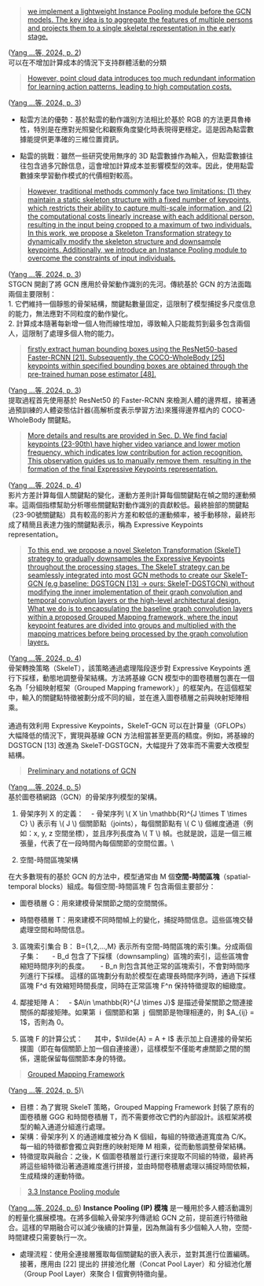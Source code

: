 

> <span class="highlight" data-annotation="%7B%22attachmentURI%22%3A%22http%3A%2F%2Fzotero.org%2Fusers%2F15044111%2Fitems%2FXUEUBMYZ%22%2C%22annotationKey%22%3A%22HAUZUV4T%22%2C%22color%22%3A%22%23ffd400%22%2C%22pageLabel%22%3A%222%22%2C%22position%22%3A%7B%22pageIndex%22%3A1%2C%22rects%22%3A%5B%5B390.2%2C241.662%2C504.003%2C250.3%5D%2C%5B108%2C230.753%2C504.001%2C239.391%5D%2C%5B108%2C219.844%2C429.054%2C228.482%5D%5D%7D%2C%22citationItem%22%3A%7B%22uris%22%3A%5B%22http%3A%2F%2Fzotero.org%2Fusers%2F15044111%2Fitems%2FHRQRJVUX%22%5D%2C%22locator%22%3A%222%22%7D%7D" ztype="zhighlight"><a href="zotero://open-pdf/library/items/XUEUBMYZ?page=2&#x26;annotation=HAUZUV4T">we implement a lightweight Instance Pooling module before the GCN models. The key idea is to aggregate the features of multiple persons and projects them to a single skeletal representation in the early stage.</a></span>

<span class="citation" data-citation="%7B%22citationItems%22%3A%5B%7B%22uris%22%3A%5B%22http%3A%2F%2Fzotero.org%2Fusers%2F15044111%2Fitems%2FHRQRJVUX%22%5D%2C%22locator%22%3A%222%22%7D%5D%2C%22properties%22%3A%7B%7D%7D" ztype="zcitation">(<span class="citation-item"><a href="zotero://select/library/items/HRQRJVUX">Yang …等, 2024, p. 2</a></span>)</span>\
可以在不增加計算成本的情況下支持群體活動的分類

> <span class="highlight" data-annotation="%7B%22attachmentURI%22%3A%22http%3A%2F%2Fzotero.org%2Fusers%2F15044111%2Fitems%2FXUEUBMYZ%22%2C%22annotationKey%22%3A%22BDC7EFE3%22%2C%22color%22%3A%22%23ffd400%22%2C%22pageLabel%22%3A%223%22%2C%22position%22%3A%7B%22pageIndex%22%3A2%2C%22rects%22%3A%5B%5B475.121%2C603.449%2C505.241%2C612.087%5D%2C%5B108%2C592.54%2C503.997%2C601.178%5D%2C%5B108%2C581.631%2C215.665%2C590.269%5D%5D%7D%2C%22citationItem%22%3A%7B%22uris%22%3A%5B%22http%3A%2F%2Fzotero.org%2Fusers%2F15044111%2Fitems%2FHRQRJVUX%22%5D%2C%22locator%22%3A%223%22%7D%7D" ztype="zhighlight"><a href="zotero://open-pdf/library/items/XUEUBMYZ?page=3&#x26;annotation=BDC7EFE3">However, point cloud data introduces too much redundant information for learning action patterns, leading to high computation costs.</a></span>

<span class="citation" data-citation="%7B%22citationItems%22%3A%5B%7B%22uris%22%3A%5B%22http%3A%2F%2Fzotero.org%2Fusers%2F15044111%2Fitems%2FHRQRJVUX%22%5D%2C%22locator%22%3A%223%22%7D%5D%2C%22properties%22%3A%7B%7D%7D" ztype="zcitation">(<span class="citation-item"><a href="zotero://select/library/items/HRQRJVUX">Yang …等, 2024, p. 3</a></span>)</span>

*   點雲方法的優勢：基於點雲的動作識別方法相比於基於 RGB 的方法更具魯棒性，特別是在應對光照變化和觀察角度變化時表現得更穩定。這是因為點雲數據能提供更準確的三維位置資訊。

*   點雲的挑戰：雖然一些研究使用無序的 3D 點雲數據作為輸入，但點雲數據往往包含過多冗餘信息，這會增加計算成本並影響模型的效率。因此，使用點雲數據來學習動作模式的代價相對較高。

> <span class="highlight" data-annotation="%7B%22attachmentURI%22%3A%22http%3A%2F%2Fzotero.org%2Fusers%2F15044111%2Fitems%2FXUEUBMYZ%22%2C%22annotationKey%22%3A%22ZS5WVBII%22%2C%22color%22%3A%22%23ffd400%22%2C%22pageLabel%22%3A%223%22%2C%22position%22%3A%7B%22pageIndex%22%3A2%2C%22rects%22%3A%5B%5B388.589%2C384.311%2C504.001%2C392.949%5D%2C%5B108%2C373.402%2C504.002%2C382.04%5D%2C%5B108%2C362.493%2C503.997%2C371.131%5D%2C%5B108%2C351.584%2C504.001%2C360.222%5D%2C%5B108%2C340.675%2C504.353%2C349.313%5D%2C%5B108%2C329.766%2C503.997%2C338.404%5D%2C%5B108%2C318.856%2C366.201%2C327.494%5D%5D%7D%2C%22citationItem%22%3A%7B%22uris%22%3A%5B%22http%3A%2F%2Fzotero.org%2Fusers%2F15044111%2Fitems%2FHRQRJVUX%22%5D%2C%22locator%22%3A%223%22%7D%7D" ztype="zhighlight"><a href="zotero://open-pdf/library/items/XUEUBMYZ?page=3&#x26;annotation=ZS5WVBII">However, traditional methods commonly face two limitations: (1) they maintain a static skeleton structure with a fixed number of keypoints, which restricts their ability to capture multi-scale information, and (2) the computational costs linearly increase with each additional person, resulting in the input being cropped to a maximum of two individuals. In this work, we propose a Skeleton Transformation strategy to dynamically modify the skeleton structure and downsample keypoints. Additionally, we introduce an Instance Pooling module to overcome the constraints of input individuals.</a></span>

<span class="citation" data-citation="%7B%22citationItems%22%3A%5B%7B%22uris%22%3A%5B%22http%3A%2F%2Fzotero.org%2Fusers%2F15044111%2Fitems%2FHRQRJVUX%22%5D%2C%22locator%22%3A%223%22%7D%5D%2C%22properties%22%3A%7B%7D%7D" ztype="zcitation">(<span class="citation-item"><a href="zotero://select/library/items/HRQRJVUX">Yang …等, 2024, p. 3</a></span>)</span>\
STGCN 開創了將 GCN 應用於骨架動作識別的先河。傳統基於 GCN 的方法面臨兩個主要限制：\
1\. 它們維持一個靜態的骨架結構，關鍵點數量固定，這限制了模型捕捉多尺度信息的能力，無法應對不同粒度的動作變化。\
2\. 計算成本隨著每新增一個人物而線性增加，導致輸入只能裁剪到最多包含兩個人，這限制了處理多個人物的能力。

> <span class="highlight" data-annotation="%7B%22attachmentURI%22%3A%22http%3A%2F%2Fzotero.org%2Fusers%2F15044111%2Fitems%2FXUEUBMYZ%22%2C%22annotationKey%22%3A%22HWPBU4NM%22%2C%22color%22%3A%22%23ffd400%22%2C%22pageLabel%22%3A%223%22%2C%22position%22%3A%7B%22pageIndex%22%3A2%2C%22rects%22%3A%5B%5B310.647652584%2C91.6660784%2C503.9972105879994%2C100.30365259999999%5D%2C%5B108%2C80.75707840000001%2C504.00079700399976%2C89.3946526%5D%2C%5B108%2C69.8480784%2C466.44438539999965%2C78.4856526%5D%5D%7D%2C%22citationItem%22%3A%7B%22uris%22%3A%5B%22http%3A%2F%2Fzotero.org%2Fusers%2F15044111%2Fitems%2FHRQRJVUX%22%5D%2C%22locator%22%3A%223%22%7D%7D" ztype="zhighlight"><a href="zotero://open-pdf/library/items/XUEUBMYZ?page=3&#x26;annotation=HWPBU4NM">firstly extract human bounding boxes using the ResNet50-based Faster-RCNN [21]. Subsequently, the COCO-WholeBody [25] keypoints within specified bounding boxes are obtained through the pre-trained human pose estimator [48].</a></span>

<span class="citation" data-citation="%7B%22citationItems%22%3A%5B%7B%22uris%22%3A%5B%22http%3A%2F%2Fzotero.org%2Fusers%2F15044111%2Fitems%2FHRQRJVUX%22%5D%2C%22locator%22%3A%223%22%7D%5D%2C%22properties%22%3A%7B%7D%7D" ztype="zcitation">(<span class="citation-item"><a href="zotero://select/library/items/HRQRJVUX">Yang …等, 2024, p. 3</a></span>)</span>\
提取過程首先使用基於 ResNet50 的 Faster-RCNN 來檢測人體的邊界框，接著通過預訓練的人體姿態估計器(高解析度表示學習方法)來獲得邊界框內的 COCO-WholeBody 關鍵點。

> <span class="highlight" data-annotation="%7B%22attachmentURI%22%3A%22http%3A%2F%2Fzotero.org%2Fusers%2F15044111%2Fitems%2FXUEUBMYZ%22%2C%22annotationKey%22%3A%22859G8H2E%22%2C%22color%22%3A%22%23ffd400%22%2C%22pageLabel%22%3A%224%22%2C%22position%22%3A%7B%22pageIndex%22%3A3%2C%22rects%22%3A%5B%5B306.725%2C321.564%2C505.745%2C330.202%5D%2C%5B107.532%2C310.655%2C504.004%2C319.293%5D%2C%5B108%2C299.746%2C503.997%2C308.384%5D%2C%5B108%2C288.837%2C430.4%2C297.475%5D%5D%7D%2C%22citationItem%22%3A%7B%22uris%22%3A%5B%22http%3A%2F%2Fzotero.org%2Fusers%2F15044111%2Fitems%2FHRQRJVUX%22%5D%2C%22locator%22%3A%224%22%7D%7D" ztype="zhighlight"><a href="zotero://open-pdf/library/items/XUEUBMYZ?page=4&#x26;annotation=859G8H2E">More details and results are provided in Sec. D. We find facial keypoints (23-90th) have higher video variance and lower motion frequency, which indicates low contribution for action recognition. This observation guides us to manually remove them, resulting in the formation of the final Expressive Keypoints representation.</a></span>

<span class="citation" data-citation="%7B%22citationItems%22%3A%5B%7B%22uris%22%3A%5B%22http%3A%2F%2Fzotero.org%2Fusers%2F15044111%2Fitems%2FHRQRJVUX%22%5D%2C%22locator%22%3A%224%22%7D%5D%2C%22properties%22%3A%7B%7D%7D" ztype="zcitation">(<span class="citation-item"><a href="zotero://select/library/items/HRQRJVUX">Yang …等, 2024, p. 4</a></span>)</span>\
影片方差計算每個人關鍵點的變化，運動方差則計算每個關鍵點在幀之間的運動頻率。這兩個指標幫助分析哪些關鍵點對動作識別的貢獻較低。最終臉部的關鍵點（23-90號關鍵點）具有較高的影片方差和較低的運動頻率，被手動移除，最終形成了精簡且表達力強的關鍵點表示，稱為 Expressive Keypoints representation。

> <span class="highlight" data-annotation="%7B%22attachmentURI%22%3A%22http%3A%2F%2Fzotero.org%2Fusers%2F15044111%2Fitems%2FXUEUBMYZ%22%2C%22annotationKey%22%3A%22KBW7GA6R%22%2C%22color%22%3A%22%23ffd400%22%2C%22pageLabel%22%3A%224%22%2C%22position%22%3A%7B%22pageIndex%22%3A3%2C%22rects%22%3A%5B%5B107.691%2C146.212%2C504.005%2C154.85%5D%2C%5B108%2C135.303%2C504.35%2C143.941%5D%2C%5B108%2C124.054%2C505.385%2C134.017%5D%2C%5B108%2C113.484%2C503.997%2C122.122%5D%2C%5B108%2C102.575%2C504.003%2C111.213%5D%2C%5B108%2C91.666%2C503.997%2C100.304%5D%2C%5B108%2C80.757%2C503.997%2C89.395%5D%2C%5B108%2C69.848%2C301.887%2C78.486%5D%5D%7D%2C%22citationItem%22%3A%7B%22uris%22%3A%5B%22http%3A%2F%2Fzotero.org%2Fusers%2F15044111%2Fitems%2FHRQRJVUX%22%5D%2C%22locator%22%3A%224%22%7D%7D" ztype="zhighlight"><a href="zotero://open-pdf/library/items/XUEUBMYZ?page=4&#x26;annotation=KBW7GA6R">To this end, we propose a novel Skeleton Transformation (SkeleT) strategy to gradually downsamples the Expressive Keypoints throughout the processing stages. The SkeleT strategy can be seamlessly integrated into most GCN methods to create our SkeleT-GCN (e.g baseline: DGSTGCN [13] → ours: SkeleT-DGSTGCN) without modifying the inner implementation of their graph convolution and temporal convolution layers or the high-level architectural design. What we do is to encapsulating the baseline graph convolution layers within a proposed Grouped Mapping framework, where the input keypoint features are divided into groups and multiplied with the mapping matrices before being processed by the graph convolution layers.</a></span>

<span class="citation" data-citation="%7B%22citationItems%22%3A%5B%7B%22uris%22%3A%5B%22http%3A%2F%2Fzotero.org%2Fusers%2F15044111%2Fitems%2FHRQRJVUX%22%5D%2C%22locator%22%3A%224%22%7D%5D%2C%22properties%22%3A%7B%7D%7D" ztype="zcitation">(<span class="citation-item"><a href="zotero://select/library/items/HRQRJVUX">Yang …等, 2024, p. 4</a></span>)</span>\
骨架轉換策略（SkeleT），該策略通過處理階段逐步對 Expressive Keypoints 進行下採樣，動態地調整骨架結構。方法將基線 GCN 模型中的圖卷積層包裹在一個名為「分組映射框架（Grouped Mapping framework）」的框架內。在這個框架中，輸入的關鍵點特徵被劃分成不同的組，並在進入圖卷積層之前與映射矩陣相乘。\
\
通過有效利用 Expressive Keypoints，SkeleT-GCN 可以在計算量（GFLOPs）大幅降低的情況下，實現與基線 GCN 方法相當甚至更高的精度。例如，將基線的 DGSTGCN \[13] 改進為 SkeleT-DGSTGCN，大幅提升了效率而不需要大改模型結構。

> <span class="highlight" data-annotation="%7B%22attachmentURI%22%3A%22http%3A%2F%2Fzotero.org%2Fusers%2F15044111%2Fitems%2FXUEUBMYZ%22%2C%22annotationKey%22%3A%22572XDBM6%22%2C%22color%22%3A%22%23ffd400%22%2C%22pageLabel%22%3A%225%22%2C%22position%22%3A%7B%22pageIndex%22%3A4%2C%22rects%22%3A%5B%5B137.888%2C553.58%2C284.936%2C562.536%5D%5D%7D%2C%22citationItem%22%3A%7B%22uris%22%3A%5B%22http%3A%2F%2Fzotero.org%2Fusers%2F15044111%2Fitems%2FHRQRJVUX%22%5D%2C%22locator%22%3A%225%22%7D%7D" ztype="zhighlight"><a href="zotero://open-pdf/library/items/XUEUBMYZ?page=5&#x26;annotation=572XDBM6">Preliminary and notations of GCN</a></span>

<span class="citation" data-citation="%7B%22citationItems%22%3A%5B%7B%22uris%22%3A%5B%22http%3A%2F%2Fzotero.org%2Fusers%2F15044111%2Fitems%2FHRQRJVUX%22%5D%2C%22locator%22%3A%225%22%7D%5D%2C%22properties%22%3A%7B%7D%7D" ztype="zcitation">(<span class="citation-item"><a href="zotero://select/library/items/HRQRJVUX">Yang …等, 2024, p. 5</a></span>)</span>\
基於圖卷積網路（GCN）的骨架序列模型的架構。

1. 骨架序列 X 的定義：
   - 骨架序列 \\( X \in \mathbb{R}^{J \times T \times C} \\) 表示有 \\( J \\) 個關節點（joints），每個關節點有 \\( C \\) 個維度通道（例如：x, y, z 空間坐標），並且序列長度為 \\( T \\) 幀。也就是說，這是一個三維張量，代表了在一段時間內每個關節的空間位置。\

2. 空間-時間區塊架構

在大多數現有的基於 GCN 的方法中，模型通常由 M 個**空間-時間區塊**（spatial-temporal blocks）組成。每個空間-時間區塊 F 包含兩個主要部分：

- 圖卷積層 G：用來建模骨架關節之間的空間關係。

- 時間卷積層 T：用來建模不同時間幀上的變化，捕捉時間信息。這些區塊交替處理空間和時間信息。

3. 區塊索引集合 B：
B={1,2,…,M} 表示所有空間-時間區塊的索引集。分成兩個子集：
     - B\_d 包含了下採樣（downsampling）區塊的索引，這些區塊會縮短時間序列的長度。
     - B\_n 則包含其他正常的區塊索引，不會對時間序列進行下採樣。
這樣的區塊劃分有助於模型在處理長時間序列時，通過下採樣區塊 F^d 有效縮短時間長度，同時在正常區塊 F^n 保持特徵提取的細緻度。

4. 鄰接矩陣 A：
   - \$A\in \mathbb{R}^{J \times J}\$ 是描述骨架關節之間連接關係的鄰接矩陣。如果第  i  個關節和第  j  個關節是物理相連的，則 \$A\_{ij} = 1\$，否則為 0。

5. 區塊 F 的計算公式：
     其中，\$\tilde{A} = A + I\$ 表示加上自連接的骨架拓撲圖（即在每個關節上加一個自連接邊），這樣模型不僅能考慮關節之間的關係，還能保留每個關節本身的特徵。

> <span class="highlight" data-annotation="%7B%22attachmentURI%22%3A%22http%3A%2F%2Fzotero.org%2Fusers%2F15044111%2Fitems%2FXUEUBMYZ%22%2C%22annotationKey%22%3A%22IDYQMDBU%22%2C%22color%22%3A%22%23ffd400%22%2C%22pageLabel%22%3A%225%22%2C%22position%22%3A%7B%22pageIndex%22%3A4%2C%22rects%22%3A%5B%5B137.888%2C386.199%2C269.892%2C395.155%5D%5D%7D%2C%22citationItem%22%3A%7B%22uris%22%3A%5B%22http%3A%2F%2Fzotero.org%2Fusers%2F15044111%2Fitems%2FHRQRJVUX%22%5D%2C%22locator%22%3A%225%22%7D%7D" ztype="zhighlight"><a href="zotero://open-pdf/library/items/XUEUBMYZ?page=5&#x26;annotation=IDYQMDBU">Grouped Mapping Framework</a></span>

<span class="citation" data-citation="%7B%22citationItems%22%3A%5B%7B%22uris%22%3A%5B%22http%3A%2F%2Fzotero.org%2Fusers%2F15044111%2Fitems%2FHRQRJVUX%22%5D%2C%22locator%22%3A%225%22%7D%5D%2C%22properties%22%3A%7B%7D%7D" ztype="zcitation">(<span class="citation-item"><a href="zotero://select/library/items/HRQRJVUX">Yang …等, 2024, p. 5</a></span>)</span>\
- 目標：為了實現 SkeleT 策略，Grouped Mapping Framework 封裝了原有的圖卷積層 GGG 和時間卷積層 T，而不需要修改它們的內部設計。該框架將模型的輸入通道分組進行處理。
- 架構：骨架序列 X 的通道維度被分為 K 個組，每組的特徵通道寬度為 C/K。每一組的特徵都會獨立與對應的映射矩陣 M 相乘，從而動態調整骨架結構。
- 特徵提取與融合：之後，K 個圖卷積層並行運行來提取不同組的特徵，最終再將這些組特徵沿著通道維度進行拼接，並由時間卷積層處理以捕捉時間依賴，生成精煉的運動特徵。

> <span class="highlight" data-annotation="%7B%22attachmentURI%22%3A%22http%3A%2F%2Fzotero.org%2Fusers%2F15044111%2Fitems%2FXUEUBMYZ%22%2C%22annotationKey%22%3A%22FWANK9BY%22%2C%22color%22%3A%22%23ffd400%22%2C%22pageLabel%22%3A%226%22%2C%22position%22%3A%7B%22pageIndex%22%3A5%2C%22rects%22%3A%5B%5B108%2C302.609%2C234.834%2C311.565%5D%5D%7D%2C%22citationItem%22%3A%7B%22uris%22%3A%5B%22http%3A%2F%2Fzotero.org%2Fusers%2F15044111%2Fitems%2FHRQRJVUX%22%5D%2C%22locator%22%3A%226%22%7D%7D" ztype="zhighlight"><a href="zotero://open-pdf/library/items/XUEUBMYZ?page=6&#x26;annotation=FWANK9BY">3.3 Instance Pooling module</a></span>

<span class="citation" data-citation="%7B%22citationItems%22%3A%5B%7B%22uris%22%3A%5B%22http%3A%2F%2Fzotero.org%2Fusers%2F15044111%2Fitems%2FHRQRJVUX%22%5D%2C%22locator%22%3A%226%22%7D%5D%2C%22properties%22%3A%7B%7D%7D" ztype="zcitation">(<span class="citation-item"><a href="zotero://select/library/items/HRQRJVUX">Yang …等, 2024, p. 6</a></span>)</span>
**Instance Pooling (IP) 模塊** 是一種用於多人體活動識別的輕量化擴展模塊。在將多個輸入骨架序列傳遞給 GCN 之前，提前進行特徵融合。這樣的早期融合可以減少後續的計算量，因為無論有多少個輸入人物，空間-時間建模只需要執行一次。
- 處理流程：使用全連接層獲取每個關鍵點的嵌入表示，並對其進行位置編碼。接著，應用由 \[22] 提出的 拼接池化層（Concat Pool Layer）和 分組池化層（Group Pool Layer）來聚合 I 個實例特徵向量。
